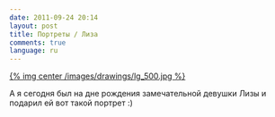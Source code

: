 ```yaml
---
date: 2011-09-24 20:14
layout: post
title: Портреты / Лиза
comments: true
language: ru
---
```


[{% img center /images/drawings/lg_500.jpg %}](/images/drawings/lg.jpg)

А я сегодня был на дне рождения замечательной девушки Лизы и подарил ей вот
такой портрет :)

